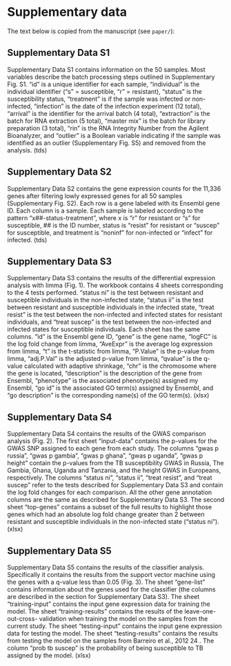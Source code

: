 # Supplementary data

The text below is copied from the manuscript (see `paper/`):

## Supplementary Data S1

Supplementary Data S1 contains information on the 50 samples. Most variables
describe the batch processing steps outlined in Supplementary Fig. S1. “id” is a
unique identifier for each sample, “individual” is the individual identifier
(“s” = susceptible, “r” = resistant), “status” is the susceptibility status,
“treatment” is if the sample was infected or non-infected, “infection” is the 
date of the infection experiment (12 total), “arrival” is the identifier for the
arrival batch (4 total), “extraction” is the batch for RNA extraction (5 total),
“master mix” is the batch for library preparation (3 total), “rin” is the RNA
Integrity Number from the Agilent Bioanalyzer, and “outlier” is a Boolean
variable indicating if the sample was identified as an outlier (Supplementary 
Fig. S5) and removed from the analysis. (tds)

## Supplementary Data S2

Supplementary Data S2 contains the gene expression counts for the 11,336 genes
after filtering lowly expressed genes for all 50 samples (Supplementary Fig.
S2). Each row is a gene labeled with its Ensembl gene ID. Each column is a
sample. Each sample is labeled according to the pattern “x##-status-treatment”,
where x is “r” for resistant or “s” for susceptible, ## is the ID number, status
is “resist” for resistant or “suscep” for susceptible, and treatment is “noninf”
for non-infected or “infect” for infected. (tds)

## Supplementary Data S3

Supplementary Data S3 contains the results of the differential expression
analysis with limma (Fig. 1). The workbook contains 4 sheets corresponding to
the 4 tests performed. “status ni” is the test between resistant and susceptible
individuals in the non-infected state, “status ii” is the test between resistant
and susceptible individuals in the infected state, “treat resist” is the test
between the non-infected and infected states for resistant individuals, and
“treat suscep” is the test between the non-infected and infected states for
susceptible individuals. Each sheet has the same columns. “id” is the Ensembl
gene ID, “gene” is the gene name, “logFC” is the log fold change from limma,
“AveExpr” is the average log expression from limma, “t” is the t-statistic from
limma, “P.Value” is the p-value from limma, “adj.P.Val” is the adjusted p-value
from limma, “qvalue” is the q-value calculated with adaptive shrinkage, “chr” is
the chromosome where the gene is located, “description” is the description of
the gene from Ensembl, “phenotype” is the associated phenotype(s) assigned my
Ensembl, “go id” is the associated GO term(s) assigned by Ensembl, and “go
description” is the corresponding name(s) of the GO term(s). (xlsx)

## Supplementary Data S4

Supplementary Data S4 contains the results of the GWAS comparison analysis (Fig.
2). The first sheet “input-data” contains the p-values for the GWAS SNP assigned
to each gene from each study. The columns “gwas p russia”, “gwas p gambia”, 
“gwas p ghana”, “gwas p uganda”, “gwas p height” contain the p-values from the
TB susceptibility GWAS in Russia, The Gambia, Ghana, Uganda and Tanzania, and
the height GWAS in Europeans, respectively. The columns “status ni”, “status
ii”, “treat resist”, and “treat suscep” refer to the tests described for
Supplementary Data S3 and contain the log fold changes for each comparison. All
the other gene annotation columns are the same as described for Supplementary
Data S3. The second sheet “top-genes” contains a subset of the full results to
highlight those genes which had an absolute log fold change greater than 2
between resistant and susceptible individuals in the non-infected state (“status
ni”). (xlsx)

## Supplementary Data S5

Supplementary Data S5 contains the results of the classifier analysis.
Specifically it contains the results from the support vector machine using the
genes with a q-value less than 0.05 (Fig. 3). The sheet “gene-list” contains
information about the genes used for the classifier (the columns are described
in the section for Supplementary Data S3). The sheet “training-input” contains
the input gene expression data for training the model. The sheet
“training-results” contains the results of the leave-one-out-cross- validation
when training the model on the samples from the current study. The sheet
“testing-input” contains the input gene expression data for testing the model.
The sheet “testing-results” contains the results from testing the model on the
samples from Barreiro et al., 2012 24 . The column “prob tb suscep” is the
probability of being susceptible to TB assigned by the model. (xlsx)
